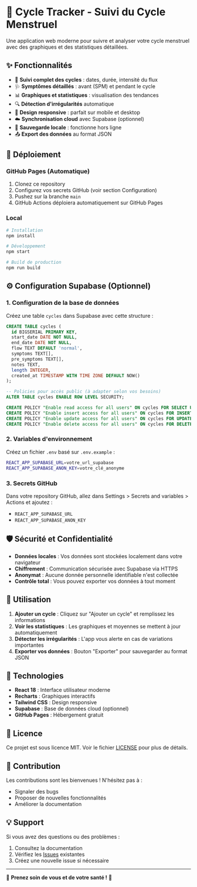 # 🌸 Cycle Tracker - Suivi du Cycle Menstruel

Une application web moderne pour suivre et analyser votre cycle menstruel avec des graphiques et des statistiques détaillées.

## ✨ Fonctionnalités

- 📅 **Suivi complet des cycles** : dates, durée, intensité du flux
- 🩺 **Symptômes détaillés** : avant (SPM) et pendant le cycle
- 📊 **Graphiques et statistiques** : visualisation des tendances
- 🔍 **Détection d'irrégularités** automatique
- 📱 **Design responsive** : parfait sur mobile et desktop
- ☁️ **Synchronisation cloud** avec Supabase (optionnel)
- 💾 **Sauvegarde locale** : fonctionne hors ligne
- 📤 **Export des données** au format JSON

## 🚀 Déploiement

### GitHub Pages (Automatique)
1. Clonez ce repository
2. Configurez vos secrets GitHub (voir section Configuration)
3. Pushez sur la branche `main`
4. GitHub Actions déploiera automatiquement sur GitHub Pages

### Local
```bash
# Installation
npm install

# Développement
npm start

# Build de production
npm run build
```

## ⚙️ Configuration Supabase (Optionnel)

### 1. Configuration de la base de données
Créez une table `cycles` dans Supabase avec cette structure :

```sql
CREATE TABLE cycles (
  id BIGSERIAL PRIMARY KEY,
  start_date DATE NOT NULL,
  end_date DATE NOT NULL,
  flow TEXT DEFAULT 'normal',
  symptoms TEXT[],
  pre_symptoms TEXT[],
  notes TEXT,
  length INTEGER,
  created_at TIMESTAMP WITH TIME ZONE DEFAULT NOW()
);

-- Policies pour accès public (à adapter selon vos besoins)
ALTER TABLE cycles ENABLE ROW LEVEL SECURITY;

CREATE POLICY "Enable read access for all users" ON cycles FOR SELECT USING (true);
CREATE POLICY "Enable insert access for all users" ON cycles FOR INSERT WITH CHECK (true);
CREATE POLICY "Enable update access for all users" ON cycles FOR UPDATE USING (true);
CREATE POLICY "Enable delete access for all users" ON cycles FOR DELETE USING (true);
```

### 2. Variables d'environnement
Créez un fichier `.env` basé sur `.env.example` :

```bash
REACT_APP_SUPABASE_URL=votre_url_supabase
REACT_APP_SUPABASE_ANON_KEY=votre_clé_anonyme
```

### 3. Secrets GitHub
Dans votre repository GitHub, allez dans Settings > Secrets and variables > Actions et ajoutez :
- `REACT_APP_SUPABASE_URL`
- `REACT_APP_SUPABASE_ANON_KEY`

## 🛡️ Sécurité et Confidentialité

- **Données locales** : Vos données sont stockées localement dans votre navigateur
- **Chiffrement** : Communication sécurisée avec Supabase via HTTPS
- **Anonymat** : Aucune donnée personnelle identifiable n'est collectée
- **Contrôle total** : Vous pouvez exporter vos données à tout moment

## 📱 Utilisation

1. **Ajouter un cycle** : Cliquez sur "Ajouter un cycle" et remplissez les informations
2. **Voir les statistiques** : Les graphiques et moyennes se mettent à jour automatiquement
3. **Détecter les irrégularités** : L'app vous alerte en cas de variations importantes
4. **Exporter vos données** : Bouton "Exporter" pour sauvegarder au format JSON

## 🎨 Technologies

- **React 18** : Interface utilisateur moderne
- **Recharts** : Graphiques interactifs
- **Tailwind CSS** : Design responsive
- **Supabase** : Base de données cloud (optionnel)
- **GitHub Pages** : Hébergement gratuit

## 📄 Licence

Ce projet est sous licence MIT. Voir le fichier [LICENSE](LICENSE) pour plus de détails.

## 🤝 Contribution

Les contributions sont les bienvenues ! N'hésitez pas à :
- Signaler des bugs
- Proposer de nouvelles fonctionnalités
- Améliorer la documentation

## 💡 Support

Si vous avez des questions ou des problèmes :
1. Consultez la documentation
2. Vérifiez les [Issues](https://github.com/JO2206/cycle-tracker/issues) existantes
3. Créez une nouvelle issue si nécessaire

---

🌸 **Prenez soin de vous et de votre santé !** 🌸
<!-- Déploiement initial -->
